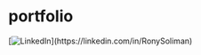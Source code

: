 # portfolio


[![LinkedIn]([https://img.shields.io/badge/LinkedIn-0A66C2?style=for-the-badge&logo=linkedin&logoColor=white](https://github.com/RonySoliman/RonySoliman/blob/main/images/square-tiktok-logo-isolated-white-background_469489-1029.png))](https://linkedin.com/in/RonySoliman)
